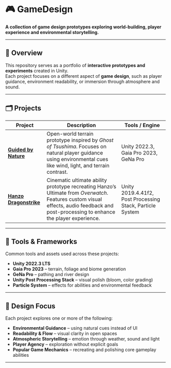 # 🎮 GameDesign
**A collection of game design prototypes exploring world-building, player experience and environmental storytelling.**

---

## 🧭 Overview
This repository serves as a portfolio of **interactive prototypes and experiments** created in Unity.  
Each project focuses on a different aspect of **game design**, such as player guidance, environment readability, or immersion through atmosphere and sound.

---

## 🗂️ Projects
| Project | Description | Tools / Engine |
|----------|--------------|----------------|
| [**Guided by Nature**](./GuidedByNature) | Open-world terrain prototype inspired by *Ghost of Tsushima*. Focuses on natural player guidance using environmental cues like wind, light, and terrain contrast. | Unity 2022.3, Gaia Pro 2023, GeNa Pro |
| [**Hanzo Dragonstrike**](./HanzoUltimate) | Cinematic ultimate ability prototype recreating Hanzo’s Ultimate from *Overwatch*. Features custom visual effects, audio feedback and post-processing to enhance the player experience. | Unity 2019.4.41f2, Post Processing Stack, Particle System |

---

## 🧰 Tools & Frameworks
Common tools and assets used across these projects:
- **Unity 2022.3 LTS**
- **Gaia Pro 2023** – terrain, foliage and biome generation  
- **GeNa Pro** – pathing and river design   
- **Unity Post Processing Stack** – visual polish (bloom, color grading)  
- **Particle System** – effects for abilities and environmental feedback
---

## 🎨 Design Focus
Each project explores one or more of the following:
- **Environmental Guidance** – using natural cues instead of UI  
- **Readability & Flow** – visual clarity in open spaces  
- **Atmospheric Storytelling** – emotion through weather, sound and light  
- **Player Agency** – exploration without explicit goals  
- **Popular Game Mechanics** – recreating and polishing core gameplay abilities

---
